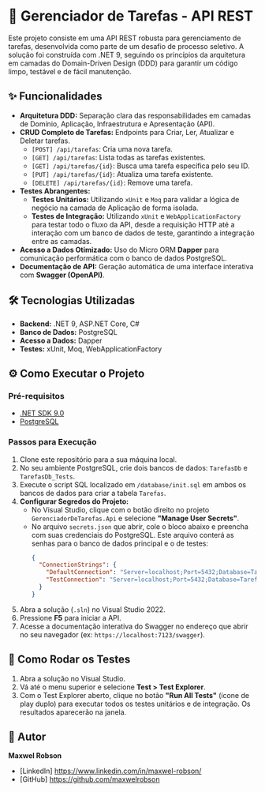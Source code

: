 # 🚀 Gerenciador de Tarefas - API REST

Este projeto consiste em uma API REST robusta para gerenciamento de tarefas, desenvolvida como parte de um desafio de processo seletivo. A solução foi construída com .NET 9, seguindo os princípios da arquitetura em camadas do Domain-Driven Design (DDD) para garantir um código limpo, testável e de fácil manutenção.

## ✨ Funcionalidades

- **Arquitetura DDD:** Separação clara das responsabilidades em camadas de Domínio, Aplicação, Infraestrutura e Apresentação (API).
- **CRUD Completo de Tarefas:** Endpoints para Criar, Ler, Atualizar e Deletar tarefas.
  - `[POST] /api/tarefas`: Cria uma nova tarefa.
  - `[GET] /api/tarefas`: Lista todas as tarefas existentes.
  - `[GET] /api/tarefas/{id}`: Busca uma tarefa específica pelo seu ID.
  - `[PUT] /api/tarefas/{id}`: Atualiza uma tarefa existente.
  - `[DELETE] /api/tarefas/{id}`: Remove uma tarefa.
- **Testes Abrangentes:**
  - **Testes Unitários:** Utilizando `xUnit` e `Moq` para validar a lógica de negócio na camada de Aplicação de forma isolada.
  - **Testes de Integração:** Utilizando `xUnit` e `WebApplicationFactory` para testar todo o fluxo da API, desde a requisição HTTP até a interação com um banco de dados de teste, garantindo a integração entre as camadas.
- **Acesso a Dados Otimizado:** Uso do Micro ORM **Dapper** para comunicação performática com o banco de dados PostgreSQL.
- **Documentação de API:** Geração automática de uma interface interativa com **Swagger (OpenAPI)**.

## 🛠️ Tecnologias Utilizadas

- **Backend:** .NET 9, ASP.NET Core, C#
- **Banco de Dados:** PostgreSQL
- **Acesso a Dados:** Dapper
- **Testes:** xUnit, Moq, WebApplicationFactory

## ⚙️ Como Executar o Projeto

### Pré-requisitos
- [.NET SDK 9.0](https://dotnet.microsoft.com/download/dotnet/9.0)
- [PostgreSQL](https://www.postgresql.org/download/)

### Passos para Execução
1.  Clone este repositório para a sua máquina local.
2.  No seu ambiente PostgreSQL, crie dois bancos de dados: `TarefasDb` e `TarefasDb_Tests`.
3.  Execute o script SQL localizado em `/database/init.sql` em ambos os bancos de dados para criar a tabela `Tarefas`.
4.  **Configurar Segredos do Projeto:**
    * No Visual Studio, clique com o botão direito no projeto `GerenciadorDeTarefas.Api` e selecione **"Manage User Secrets"**.
    * No arquivo `secrets.json` que abrir, cole o bloco abaixo e preencha com suas credenciais do PostgreSQL. Este arquivo conterá as senhas para o banco de dados principal e o de testes:
        ```json
        {
          "ConnectionStrings": {
            "DefaultConnection": "Server=localhost;Port=5432;Database=TarefasDb;User Id=SEU_USUARIO;Password=SUA_SENHA;",
            "TestConnection": "Server=localhost;Port=5432;Database=TarefasDb_Tests;User Id=SEU_USUARIO;Password=SUA_SENHA;"
          }
        }
        ```
5.  Abra a solução (`.sln`) no Visual Studio 2022.
6.  Pressione **F5** para iniciar a API.
7.  Acesse a documentação interativa do Swagger no endereço que abrir no seu navegador (ex: `https://localhost:7123/swagger`).

## 🧪 Como Rodar os Testes

1.  Abra a solução no Visual Studio.
2.  Vá até o menu superior e selecione **Test > Test Explorer**.
3.  Com o Test Explorer aberto, clique no botão **"Run All Tests"** (ícone de play duplo) para executar todos os testes unitários e de integração. Os resultados aparecerão na janela.

## 👤 Autor

**Maxwel Robson**
- [LinkedIn] https://www.linkedin.com/in/maxwel-robson/
- [GitHub] https://github.com/maxwelrobson